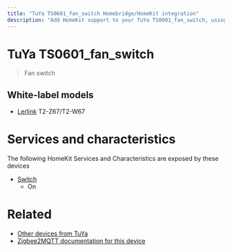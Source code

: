 ```yaml
---
title: "TuYa TS0601_fan_switch Homebridge/HomeKit integration"
description: "Add HomeKit support to your TuYa TS0601_fan_switch, using Homebridge, Zigbee2MQTT and homebridge-z2m."
---
```

<!---
This file has been GENERATED using src/docgen/docgen.ts
DO NOT EDIT THIS FILE MANUALLY!
-->
# TuYa TS0601_fan_switch
> Fan switch


## White-label models
* [Lerlink](../index.md#lerlink) T2-Z67/T2-W67

# Services and characteristics
The following HomeKit Services and Characteristics are exposed by
these devices

* [Switch](../../switch.md)
  * On


# Related
* [Other devices from TuYa](../index.md#tuya)
* [Zigbee2MQTT documentation for this device](https://www.zigbee2mqtt.io/devices/TS0601_fan_switch.html)
